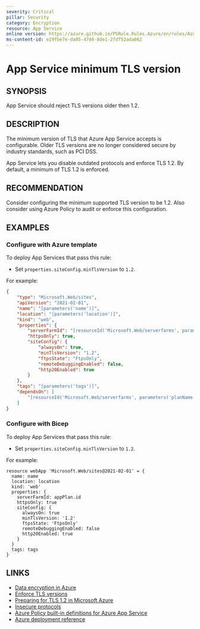 ```yaml
---
severity: Critical
pillar: Security
category: Encryption
resource: App Service
online version: https://azure.github.io/PSRule.Rules.Azure/en/rules/Azure.AppService.MinTLS/
ms-content-id: e19fbe7e-da05-47d4-8de1-2fdf52ada662
---
```


# App Service minimum TLS version

## SYNOPSIS

App Service should reject TLS versions older then 1.2.

## DESCRIPTION

The minimum version of TLS that Azure App Service accepts is configurable.
Older TLS versions are no longer considered secure by industry standards, such as PCI DSS.

App Service lets you disable outdated protocols and enforce TLS 1.2.
By default, a minimum of TLS 1.2 is enforced.

## RECOMMENDATION

Consider configuring the minimum supported TLS version to be 1.2.
Also consider using Azure Policy to audit or enforce this configuration.

## EXAMPLES

### Configure with Azure template

To deploy App Services that pass this rule:

- Set `properties.siteConfig.minTlsVersion` to `1.2`.

For example:

```json
{
    "type": "Microsoft.Web/sites",
    "apiVersion": "2021-02-01",
    "name": "[parameters('name')]",
    "location": "[parameters('location')]",
    "kind": "web",
    "properties": {
        "serverFarmId": "[resourceId('Microsoft.Web/serverfarms', parameters('planName'))]",
        "httpsOnly": true,
        "siteConfig": {
            "alwaysOn": true,
            "minTlsVersion": "1.2",
            "ftpsState": "FtpsOnly",
            "remoteDebuggingEnabled": false,
            "http20Enabled": true
        }
    },
    "tags": "[parameters('tags')]",
    "dependsOn": [
        "[resourceId('Microsoft.Web/serverfarms', parameters('planName'))]"
    ]
}
```

### Configure with Bicep

To deploy App Services that pass this rule:

- Set `properties.siteConfig.minTlsVersion` to `1.2`.

For example:

```bicep
resource webApp 'Microsoft.Web/sites@2021-02-01' = {
  name: name
  location: location
  kind: 'web'
  properties: {
    serverFarmId: appPlan.id
    httpsOnly: true
    siteConfig: {
      alwaysOn: true
      minTlsVersion: '1.2'
      ftpsState: 'FtpsOnly'
      remoteDebuggingEnabled: false
      http20Enabled: true
    }
  }
  tags: tags
}
```

## LINKS

- [Data encryption in Azure](https://docs.microsoft.com/azure/architecture/framework/security/design-storage-encryption#data-in-transit)
- [Enforce TLS versions](https://docs.microsoft.com/azure/app-service/configure-ssl-bindings#enforce-tls-versions)
- [Preparing for TLS 1.2 in Microsoft Azure](https://azure.microsoft.com/updates/azuretls12/)
- [Insecure protocols](https://docs.microsoft.com/Azure/app-service/overview-security#insecure-protocols-http-tls-10-ftp)
- [Azure Policy built-in definitions for Azure App Service](https://docs.microsoft.com/azure/app-service/policy-reference)
- [Azure deployment reference](https://docs.microsoft.com/azure/templates/microsoft.web/sites#siteconfig-object)

